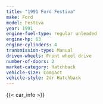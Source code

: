 ```yaml
---
title: "1991 Ford Festiva"
make: Ford
model: Festiva
year: 1991
engine-fuel-type: regular unleaded
engine-hp: 63
engine-cylinders: 4
transmission-type: Manual
driven-wheels: Front wheel drive
number-of-doors: 2
market-category: Hatchback
vehicle-size: Compact
vehicle-style: 2dr Hatchback
---
```


{{< car_info >}}
